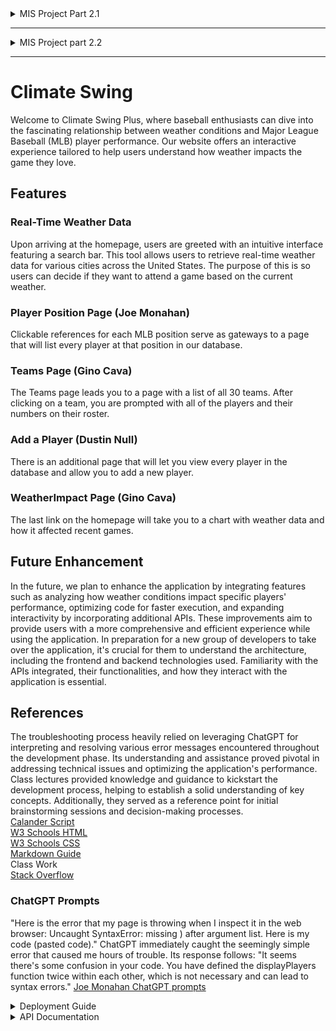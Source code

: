 <details>

<summary>  MIS Project Part 2.1  </summary>

## Overview ##

This is a prototype build for my baseball climate website.  I hope to be able to add data so the viewer can select a team in the National League East and view how many wins they have when it's a certain temperature outside.  Its currently filled with dummy data that can be changed
as I learn to scrape or upload data to my website/code. Below is a breakdown of my current pages as of 2/6/2024.
## Research Findings ##
### Websites ###
[Baseball History](https://www.baseball-almanac.com/history/today.php?d=01-01)
- A very simple easily copiable website
- I would like to maybe implement its calendar function of just picking the day and it shows you everything that happened. 
- Also has the option to just select based on team
This website is very simple, although there are a lot of ads.  While it is very simple it has a huge database on baseball.  It can tell you stats about specific players or just a broad overview of the team.  It does not limit itself to just stats but gives a broader range of information such as “weird” baseball facts like a player being struck by lighting and finishing the game.  This website is made for baseball fans, not sports bettors.

[FanGraphs](https://www.fangraphs.com/)
- Has way more than just stats (blogs, news, other resources)
- Has a projections page to show potential future play and stats.  (could do to show how a team might play in certain weather, (wins/(wins+losses))
Aside from giving stats this website also gives future and prospective stats for current players.  It contains new articles and blog posts about current events, but it also contains a robust fantasy tool kit.  It analyzes player data and says if they should be drafted higher or lower if they have high potential and are sleeper pick.  This makes it very easy for fantasy users to scout players and better plan their draft.  This could be implemented on my website to give futures about teams and how they might play in certain weather conditions.  This website is slightly more complex but still easy to navigate.

[Baseball-Reference](https://www.baseball-reference.com/)
- Has a history of team records and other facts such as birthdays and death days
- The drop-down function allows you to pick specific stats you want to see from a team such as general averages for a season or specifically for batting or pitching
This website is like the other two in that it gives a plethora of information on many different players and teams.  The thing I specifically like and want to replicate is the drop down box to navigate and sort the data the user is trying to find.  Just like the travel website we are building by asking the user what they are trying to find at the very top of the website, it becomes very easy to navigate, and anyone can use it. 

### GitHub Repos ###
[Searchable Tables](https://github.com/key-lime-box/dynamic-table?tab=readme-ov-file)
This has not been implemented yet.  But I will be using it to make better tables for my teams so that people can querey out data and not have to scroll through a bunch of data.  This creates tables that can be sorted and filtered similar to Excel; it is written in java script.

[Weather Tracker](https://github.com/sachinprajapati8604/Weather_webApp/blob/main/index.html) <br>
This GitHub repo creates a useable weather tracker for a searched location.  I made changes to the look of it as well as converting it to Fahrenheit.  This is used to check the weather at the city the stadium is located.  It can be used to plan your day at the ballpark or to see what the weather is supposed to be so you can look at the team table and get a better understanding of how they might do.  With it not being limited to certain teams I am able to expand my website in the future to beyond the NL East.  


## Website Overview ##
### Home Page ###
  The first page the user sees when they navigate to my site is simple.  It's a jumping-off point to other parts of my website where the actual information is.  The home page lists every team in the NL East and allows you to navigate to the team page by clicking the team's name.  It also contains a weather bar that allows you to search a location to get weather data from, I am working on making it only show the 5 teams' stadium locations.
### Team Sites ###
  Each team's page is fundamentally the same with all the information being the same.  The page currently displays a table consisting of a date, win/loss, and the temperature.  Moving forward I hope to clean the data so that it's searchable rather than just all being on the page at once.
  I'd like the user to be able to  filter the data.  I attempted to make the websites more personable by adding the team's home stadium as the background of their page.
## Moving Forward ##
Moving forward I'd like to make the website look better and run smoother.  I want it to be able to run queries so a user can grab specific information they may need.  With these queries I'd like to be able to show the data in other ways such as counting the number of wins or losses at a certain temperature or showing
a specific date and whether the team won or lost and what the temperature was.  
Here is a quick checklist of what I hope to accomplish in the future:
- [ ] Make site data filterable
- [ ] Improve UI
- [ ] Add different functions to show different views of the data




## Sources ## 
[Calander Script](https://github.com/capjamesg/web-calendar/blob/main/webcalendar.js) <br>
[W3 Schools HTML](https://www.w3schools.com/html/default.asp) <br>
[W3 Schools CSS](https://www.w3schools.com/css/default.asp) <br>
[Markdown Guide](https://www.markdownguide.org/cheat-sheet/) <br>
Class Work <br>
[Stack Overflow](https://stackoverflow.com/) <br>

#### Reflection ####
The use of external sources has been critical in my success so far.  Without the ability to see others code on github or stack overflow many of the problems that I have couldnt be solved.  Github is very helpful in generating ideas and finding useful aspects you might want to add to your website, where as stack overflow is beneficial for troubleshooting errors or learning how to better do some aspects of code.  The most useful resource of all of them however, is W3 Schools. W3 helped establish an understanding of basic functions of CSS, HTML, and even JavaScript.  Its what allows me to learn and create more on my own without having to rely entirely on help from stack overflow or github.  I did not use Chat GPT during this assignment, but I am sure I will in the future. I beleive it will be beneficial to help think of ideas while aslo helping to fix some broken code; while its not perfect it might give me the push I need to figure it out on my own.  
</details>

***
<details>
<summary> MIS Project part 2.2 </summary>

## Merger Statement ##

We're creating a comprehensive application that seamlessly integrates weather analytics with team performance metrics. Whether it's understanding how temperature fluctuations impact batting averages or uncovering the influence of weather patterns on win-loss records, our application provides insight into the correlation between climate and baseball. Additionally, we go beyond the confines of the ballpark by offering users the ability to explore the temperature data of any city with a simple search feature. Whether you're planning on attending the game, or you are interested for fantasy purposes, our application is ideal for you.
</details>



***
# Climate Swing #
Welcome to Climate Swing Plus, where baseball enthusiasts can dive into the fascinating relationship between weather conditions and Major League Baseball (MLB) player performance. Our website offers an interactive experience tailored to help users understand how weather impacts the game they love.

## Features

### Real-Time Weather Data 
Upon arriving at the homepage, users are greeted with an intuitive interface featuring a search bar. This tool allows users to retrieve real-time weather data for various cities across the United States. The purpose of this is so users can decide if they want to attend a game based on the current weather.

### Player Position Page (Joe Monahan)
Clickable references for each MLB position serve as gateways to a page that will list every player at that position in our database.

### Teams Page (Gino Cava)
The Teams page leads you to a page with a list of all 30 teams. After clicking on a team, you are prompted with all of the players and their numbers on their roster.

### Add a Player (Dustin Null)
There is an additional page that will let you view every player in the database and allow you to add a new player.

### WeatherImpact Page (Gino Cava)
The last link on the homepage will take you to a chart with weather data and how it affected recent games.

## Future Enhancement
In the future, we plan to enhance the application by integrating features such as analyzing how weather conditions impact specific players' performance, optimizing code for faster execution, and expanding interactivity by incorporating additional APIs. These improvements aim to provide users with a more comprehensive and efficient experience while using the application. In preparation for a new group of developers to take over the application, it's crucial for them to understand the architecture, including the frontend and backend technologies used. Familiarity with the APIs integrated, their functionalities, and how they interact with the application is essential. 

## References
The troubleshooting process heavily relied on leveraging ChatGPT for interpreting and resolving various error messages encountered throughout the development phase. Its understanding and assistance proved pivotal in addressing technical issues and optimizing the application's performance. Class lectures provided knowledge and guidance to kickstart the development process, helping to establish a solid understanding of key concepts. Additionally, they served as a reference point for initial brainstorming sessions and decision-making processes. <br>
[Calander Script](https://github.com/capjamesg/web-calendar/blob/main/webcalendar.js) <br>
[W3 Schools HTML](https://www.w3schools.com/html/default.asp) <br>
[W3 Schools CSS](https://www.w3schools.com/css/default.asp) <br>
[Markdown Guide](https://www.markdownguide.org/cheat-sheet/) <br>
Class Work <br>
[Stack Overflow](https://stackoverflow.com/) <br>

### ChatGPT Prompts
"Here is the error that my page is throwing when I inspect it in the web browser: Uncaught SyntaxError: missing ) after argument list. Here is my code (pasted code)." ChatGPT immediately caught the seemingly simple error that caused me hours of trouble. Its response follows: "It seems there's some confusion in your code. You have defined the displayPlayers function twice within each other, which is not necessary and can lead to syntax errors."
[Joe Monahan ChatGPT prompts](https://chat.openai.com/share/75faa9b6-e642-4ed4-90e3-366648a5ce42)
<details>
 <summary> Deployment Guide </summary>
 
  ### Database Deployment ###
  
  1. First import the database onto your machine from our [database github](https://github.com/jlm00007/BaseballDB) making sure to run the following code in order.
  2. Copy the [Database Creation](https://github.com/jlm00007/BaseballDB/blob/main/DatabaseCreation.sql) code and run it.
  3. Copy the [Database Data](https://github.com/jlm00007/BaseballDB/blob/main/DatabaseData.sql) code and run it.
  4. Grab each stored procedure from the Database GitHub home page (labeled with each person's name) making sure to run one stored procedure at a time.
 Once the Database is working properly with no errors move on to step two, setting up the website.
### Website and API Deployment ###
1. Now that the Database is working clone the repository with this [Github link](https://github.com/jlm00007/MISProject.git), the code should automatically link the Database and the website.
2. Once the code is in your machine go to the top of your screen where the start option is and hit the drop-down arrow
3. navigate to the configure startup projects and click on it.
4. Once it opens the popup menu select multiple startup projects and select to run both the MIS Project and the BaseballSiteAPI, this will allow the website to communicate to the API we have created.
5. Hit run and use the website as you wish.
If you have any trouble with the website please email us at: jlm00007@mix.wvu.edu, gdc00008@mix.wvu.edu, dgn0001@mix.wvu.edu <br>
You can also try to troubleshoot using [W3 Schools](https://www.w3schools.com/) or [Chat GPT](https://chat.openai.com/)
</details>

<details>
<summary> API Documentation </summary>

### Get Players by Position API (Joe Monahan) ###
This API allows a user to get a list of player based on the position they select.  For example, if they wanted to see all the catchers on the website they would select the catcher tab this would then fill the query parameter in the url with the position and generate the list of players that have been entered into the database. 

### Get Stats by Player Name (Joe Mnnahan) ###
This API will allow you to input a player's name into a search bar and will show you their stats (hits, home runs, strikeouts) <B> Note: This API is not yet fully functional </B>
### Get Players by Team API -  (Gino Cava)
This API allows the user to select a listed team and view that team's players and their numbers.  To use it, the user must choose a team, which will enter a team ID in the URL. The input parameter is usually the team ID, which is used to identify the team for which player details are requested. The output includes a list of players associated with the specified team, along with their respective details such as name, position, and number.

### Get Teams by Division	API -  (Gino Cava)
This API allows the user to enter a division and view the teams in that division. The input is typically the division ID, which is used to filter and retrieve teams belonging to that specific division. The output consists of a collection of teams within the specified division, including details such as team name, ID, and city. NOTE: This API does not properly function

### Add Player API - ### (Dustin Null)
This API allows the user to add a new player to the database. It requires the user to enter the player's ID, name, team, number, and position, and then returns these as outputs. To use it, the user must enter all of the required parameters for a player.

### Get Player Details API - ### (Dustin Null)
This API allows the user to get a player's details. It requires the user to enter a player's ID and then returns the player's name, team, number, and position. To use it, the user must enter a player ID. NOTE: This API does not properly function

</details>
